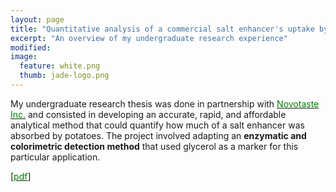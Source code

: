 ```yaml
---
layout: page
title: "Quantitative analysis of a commercial salt enhancer's uptake by potatoes"
excerpt: "An overview of my undergraduate research experience"
modified: 
image: 
  feature: white.png
  thumb: jade-logo.png
---
```

My undergraduate research thesis was done in partnership with [<span style="color:green">Novotaste Inc.</span>](http://www.novotaste.com) and consisted in developing an accurate, rapid, and affordable analytical method that could quantify how much of a salt enhancer was absorbed by potatoes. The project involved adapting an **enzymatic and colorimetric detection method** that used glycerol as a marker for this particular application.

[[<span style="color:green">pdf</span>](https://dl.dropboxusercontent.com/u/51364198/Research%20Report_Jade%20Proulx.pdf)]

